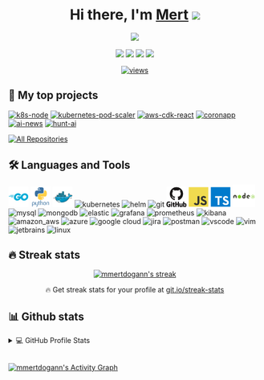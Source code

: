 <div align="center">
   <h1>Hi there, I'm <a href="https://mertdogan.netlify.app/">Mert</a> <img src="https://media.giphy.com/media/hvRJCLFzcasrR4ia7z/giphy.gif" width="25px"> </h1>
</div>

<p align="center">
  <a href="https://github.com/DenverCoder1/readme-typing-svg"><img src="https://readme-typing-svg.herokuapp.com/?lines=Software%20|%20DevOps%20%20Engineer;2%2B%20years%20of%20coding%20experience;Always%20learning%20new%20things&font=Fira%20Code&center=true&width=440&height=45&color=f75c7e&vCenter=true&size=22"></a>
</p>

<p align="center">
<a href = "https://www.linkedin.com/in/mmertdogann/"><img src="https://img.icons8.com/fluent/48/000000/linkedin.png"/></a>
<a href = "https://www.twitter.com/mmert_dogann"><img src="https://img.icons8.com/fluent/48/000000/twitter.png"/></a>
<a href = "https://instagram.com/mmertdogann"><img src="https://img.icons8.com/fluent/48/000000/instagram-new.png"/></a>
<a href = "mailto:mm3rtdoganngmail.com"><img src="https://img.icons8.com/color/48/000000/gmail.png"/></a>
</p>

<p align="center">
    <a href="#!">
    <img alt="views" title="GitHub profile views" src="https://profile-counter.glitch.me/{mmertdogann}/count.svg"/></a>

</p>

## 📘 My top projects

<p align="left">
  <a href="https://github.com/mmertdogann/k8s-node"><img width="282" src="https://denvercoder1-github-readme-stats.vercel.app/api/pin/?username=mmertdogann&repo=k8s-node&theme=react&bg_color=1F222E&title_color=F85D7F&icon_color=F8D866&hide_border=true&show_icons=false" alt="k8s-node"></a>
  <a href="https://github.com/mmertdogann/kubernetes-pod-scaler"><img width="282" src="https://denvercoder1-github-readme-stats.vercel.app/api/pin/?username=mmertdogann&repo=kubernetes-pod-scaler&hide_border=true&bg_color=1F222E&title_color=F85D7F&icon_color=F8D866&theme=react&show_icons=false" alt="kubernetes-pod-scaler"></a>
  <a href="https://github.com/mmertdogann/aws-cdk-react"><img width="282" src="https://denvercoder1-github-readme-stats.vercel.app/api/pin/?username=mmertdogann&repo=aws-cdk-react&theme=react&bg_color=1F222E&title_color=F85D7F&icon_color=F8D866&hide_border=true&show_icons=false" alt="aws-cdk-react"></a>
  <a href="https://github.com/mmertdogann/coronapp"><img width="282" src="https://denvercoder1-github-readme-stats.vercel.app/api/pin?username=mmertdogann&repo=coronapp&theme=react&bg_color=1F222E&title_color=F85D7F&icon_color=F8D866&hide_border=true&show_icons=false" alt="coronapp"></a>
  <a href="https://github.com/mmertdogann/ai-news"><img width="282" src="https://denvercoder1-github-readme-stats.vercel.app/api/pin/?username=mmertdogann&repo=ai-news&theme=react&bg_color=1F222E&title_color=F85D7F&icon_color=F8D866&hide_border=true&show_icons=false" alt="ai-news"></a>
  <a href="https://github.com/mmertdogann/Hunt-AI"><img width="282" src="https://denvercoder1-github-readme-stats.vercel.app/api/pin/?username=mmertdogann&repo=Hunt-AI&theme=react&bg_color=1F222E&title_color=F85D7F&icon_color=F8D866&hide_border=true&show_icons=false" alt="hunt-ai"></a>
 
</p>

<p align="left">
  <a href="https://github.com/mmertdogann?tab=repositories"><img alt="All Repositories" title="All Repositories" src="https://custom-icon-badges.herokuapp.com/badge/-All%20Repos-2962FF?style=for-the-badge&logoColor=white&logo=repo"/></a>
</p>

## 🛠️ Languages and Tools

<p align="left">
    <img src="https://raw.githubusercontent.com/devicons/devicon/master/icons/go/go-original-wordmark.svg" alt="golang" width="40" height="40"/>
    <img src="https://raw.githubusercontent.com/devicons/devicon/master/icons/python/python-original-wordmark.svg" alt="python" width="40" height="40"/>
    <img src="https://raw.githubusercontent.com/devicons/devicon/master/icons/docker/docker-original.svg" alt="docker" width="40" height="40"/>
    <img src="https://www.vectorlogo.zone/logos/kubernetes/kubernetes-icon.svg" alt="kubernetes" width="40" height="40"/>
    <img src="https://www.vectorlogo.zone/logos/helmsh/helmsh-icon.svg" alt="helm" width="40" height="40"/>
    <img src="https://www.vectorlogo.zone/logos/git-scm/git-scm-icon.svg" alt="git" width="40" height="40"/>
    <img src="https://raw.githubusercontent.com/devicons/devicon/master/icons/github/github-original-wordmark.svg" alt="github" width="40" height="40"/>
    <img src="https://raw.githubusercontent.com/devicons/devicon/master/icons/javascript/javascript-original.svg" alt="javascript" width="40" height="40"/>
    <img src="https://raw.githubusercontent.com/devicons/devicon/master/icons/typescript/typescript-original.svg" alt="typescript" width="40" height="40"/>
    <img src="https://raw.githubusercontent.com/devicons/devicon/master/icons/nodejs/nodejs-original-wordmark.svg" alt="nodejs" width="45" height="45"/>
    <img src="https://www.vectorlogo.zone/logos/mysql/mysql-icon.svg" alt="mysql" width="40" height="40"/>
    <img src="https://www.vectorlogo.zone/logos/mongodb/mongodb-icon.svg" alt="mongodb" width="40" height="40"/>
    <img src="https://www.vectorlogo.zone/logos/elastic/elastic-icon.svg" alt="elastic" width="40" height="40"/>
    <img src="https://www.vectorlogo.zone/logos/grafana/grafana-icon.svg" alt="grafana" width="40" height="40"/>
    <img src="https://www.vectorlogo.zone/logos/prometheusio/prometheusio-icon.svg" alt="prometheus" width="40" height="40"/>
    <img src="https://www.vectorlogo.zone/logos/elasticco_kibana/elasticco_kibana-icon.svg" alt="kibana" width="40" height="40"/>
    <img src="https://www.vectorlogo.zone/logos/amazon_aws/amazon_aws-icon.svg" alt="amazon_aws" width="40" height="40"/>
    <img src="https://www.vectorlogo.zone/logos/microsoft_azure/microsoft_azure-icon.svg" alt="azure" width="40" height="40"/>
    <img src="https://www.vectorlogo.zone/logos/google_cloud/google_cloud-icon.svg" alt="google cloud" width="40" height="40"/>
    <img src="https://www.vectorlogo.zone/logos/atlassian_jira/atlassian_jira-icon.svg" alt="jira" width="40" height="40"/>
    <img src="https://www.vectorlogo.zone/logos/getpostman/getpostman-icon.svg" alt="postman" width="40" height="40"/>
    <img src="https://www.vectorlogo.zone/logos/visualstudio_code/visualstudio_code-icon.svg" alt="vscode" width="40" height="40"/>
    <img src="https://www.vectorlogo.zone/logos/vim/vim-icon.svg" alt="vim" width="40" height="40"/>
    <img src="https://www.vectorlogo.zone/logos/jetbrains/jetbrains-icon.svg" alt="jetbrains" width="40" height="40"/>
    <img src="https://www.vectorlogo.zone/logos/linux/linux-icon.svg" alt="linux" width="40" height="40"/>
</p>


## 🔥 Streak stats

<p align="center">
  <a href="https://github.com/DenverCoder1/github-readme-streak-stats">
    <img title="🔥 Get streak stats for your profile at git.io/streak-stats" alt="mmertdogann's streak" src="https://github-readme-streak-stats.herokuapp.com/?user=mmertdogann&theme=monokai-metallian&hide_border=true"/>
  </a>
  <p align="center">🔥 Get streak stats for your profile at <a href="https://git.io/streak-stats">git.io/streak-stats</a></p>
</p>

## 📊 Github stats

<details> 
  <summary>💻 GitHub Profile Stats</summary>
  <br/>
    <a href="https://github.com/anuraghazra/github-readme-stats"><img alt="DenverCoder1's Github Stats" src="https://denvercoder1-github-readme-stats.vercel.app/api/?username=mmertdogann&show_icons=true&count_private=true&theme=react&hide_border=true&bg_color=1F222E&title_color=F85D7F&icon_color=F8D866" height="192px"/></a>
  <a href="https://github.com/anuraghazra/github-readme-stats"><img alt="DenverCoder1's Top Languages" src="https://github-readme-stats.vercel.app/api/top-langs/?username=mmertdogann&langs_count=8&layout=compact&theme=react&hide_border=true&bg_color=1F222E&title_color=F85D7F&icon_color=F8D866&hide=Jupyter%20Notebook" height="192px"/></a>
  <br/>
  <b>Note:</b> Top languages is only a metric of the languages my public code consists of and doesn't reflect experience or skill level.
</details>
<br/>

<a href="https://github.com/ashutosh00710/github-readme-activity-graph"><img alt="mmertdogann's Activity Graph" src="https://denvercoder1-activity-graph.herokuapp.com/graph/?username=mmertdogann&bg_color=1F222E&color=F8D866&line=F85D7F&point=FFFFFF&hide_border=true" /></a>